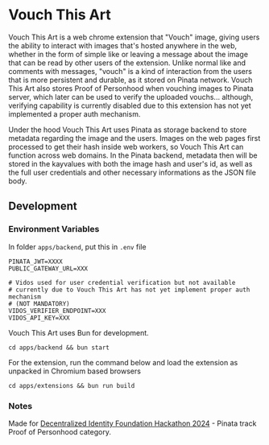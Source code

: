 # Vouch This Art

Vouch This Art is a web chrome extension that "Vouch" image, giving users the ability to interact with images that's hosted anywhere in the web, whether in the form of simple like or leaving a message about the image that can be read by other users of the extension. Unlike normal like and comments with messages, "vouch" is a kind of interaction from the users that is more persistent and durable, as it stored on Pinata network. Vouch This Art also stores Proof of Personhood when vouching images to Pinata server, which later can be used to verify the uploaded vouchs... although, verifying capability is currently disabled due to this extension has not yet implemented a proper auth mechanism.

Under the hood Vouch This Art uses Pinata as storage backend to store metadata regarding the image and the users. Images on the web pages first processed to get their hash inside web workers, so Vouch This Art can function across web domains. In the Pinata backend, metadata then will be stored in the kayvalues with both the image hash and user's id, as well as the full user credentials and other necessary informations as the JSON file body.

## Development

### Environment Variables

In folder `apps/backend`, put this in `.env` file

```
PINATA_JWT=XXXX
PUBLIC_GATEWAY_URL=XXX

# Vidos used for user credential verification but not available
# currently due to Vouch This Art has not yet implement proper auth mechanism
# (NOT MANDATORY)
VIDOS_VERIFIER_ENDPOINT=XXX
VIDOS_API_KEY=XXX
```

Vouch This Art uses Bun for development. 

```
cd apps/backend && bun start
```

For the extension, run the command below and load the extension as unpacked in Chromium based browsers

```
cd apps/extensions && bun run build
```


### Notes

Made for [Decentralized Identity Foundation Hackathon 2024](https://difhackathon2024.devpost.com/) - Pinata track Proof of Personhood category.
